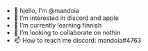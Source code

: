 - 👋 hjello, I’m @mandoia
- 👀 I’m interested in discord and apple 
- 🌱 I’m currently learning finnish
- 💞️ I’m looking to collaborate on nothin
- 📫 How to reach me discord: mandoia#4763
